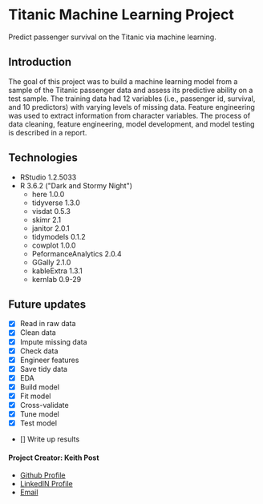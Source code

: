 # **Titanic Machine Learning Project**
Predict passenger survival on the Titanic via machine learning.

## Introduction
The goal of this project was to build a machine learning model from a sample of the Titanic passenger data and assess its predictive ability on a test sample. The training data had 12 variables (i.e., passenger id, survival, and 10 predictors) with varying levels of missing data. Feature engineering was used to extract information from character variables. The process of data cleaning, feature engineering, model development, and model testing is described in a report.


## Technologies
* RStudio 1.2.5033
* R 3.6.2 ("Dark and Stormy Night")
  + here 1.0.0
  + tidyverse 1.3.0
  + visdat 0.5.3
  + skimr 2.1
  + janitor 2.0.1
  + tidymodels 0.1.2
  + cowplot 1.0.0
  + PeformanceAnalytics 2.0.4
  + GGally 2.1.0
  + kableExtra 1.3.1
  + kernlab 0.9-29


## Future updates
- [x] Read in raw data
- [x] Clean data
- [x] Impute missing data
- [x] Check data
- [x] Engineer features
- [x] Save tidy data
- [x] EDA
- [x] Build model
- [x] Fit model
- [x] Cross-validate
- [x] Tune model
- [x] Test model
- [] Write up results


#### **Project Creator: Keith Post**
+ [Github Profile](https://github.com/kpost34) 
+ [LinkedIN Profile](https://www.linkedin.com/in/keith-post/)
+ [Email](mailto:keithhpost@gmail.com)